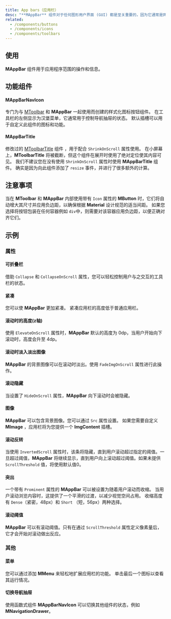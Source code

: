 ```yaml
---
title: App bars（应用栏）
desc: "**MAppBar** 组件对于任何图形用户界面 (GUI) 都是至关重要的，因为它通常是网站导航的主要来源。**MAppBar** 和 **MNavigationDrawer** 结合在一起为应用程序提供站点导航。"
related:
  - /components/buttons
  - /components/icons
  - /components/toolbars
---
```


## 使用

**MAppBar** 组件用于应用程序范围的操作和信息。

<app-bars-usage></app-bars-usage>

## 功能组件

#### MAppBarNavIcon

专门为与 [MToolbar](/components/toolbars) 和 **MAppBar** 一起使用而创建的样式化图标按钮组件。 在工具栏的左侧显示为汉堡菜单，它通常用于控制导航抽屉的状态。 默认插槽可以用于自定义此组件的图标和功能。

#### MAppBarTitle
修改过的 [MToolbarTitle](/components/toolbars) 组件 ，用于配合 `ShrinkOnScroll` 属性使用。 在小屏幕上，**MToolbarTitle**
将被截断，但这个组件在展开时使用了绝对定位使其内容可见。 我们不建议您在没有使用 `ShrinkOnScroll` 属性时使用 **MAppBarTitle** 组件。
确实是因为向此组件添加了 `resize` 事件，并进行了很多额外的计算。

## 注意事项

<!--alert:warning-->
当在 **MToolbar** 和 **MAppBar** 内部使用带有 `Icon` 属性的 **MButton** 时，它们将自动增大其尺寸并应用负边距，以确保根据 **Material** 设计规范的适当间距。
如果您选择将按钮包装在任何容器例如 `div`中，则需要对该容器应用负边距，以便正确对齐它们。
<!--/alert:warning-->

## 示例

### 属性

#### 可折叠栏

借助 `Collapse` 和 `CollapseOnScroll` 属性，您可以轻松控制用户与之交互的工具栏的状态。

<masa-example file="Examples.components.app_bars.CollapsibleBars"></masa-example>

#### 紧凑

您可以使 **MAppBar** 更加紧凑。 紧凑应用栏的高度低于普通应用栏。

<masa-example file="Examples.components.app_bars.Dense"></masa-example>

#### 滚动时的高度(z轴)

使用 `ElevateOnScroll` 属性时，**MAppBar** 默认的高度为 0dp，当用户开始向下滚动时，高度会升至 4dp。

<masa-example file="Examples.components.app_bars.ElevateOnScroll"></masa-example>

#### 滚动时淡入淡出图像

**MAppBar** 的背景图像可以在滚动时淡出。使用 `FadeImgOnScroll` 属性进行此操作。

<masa-example file="Examples.components.app_bars.FadeImageOnScroll"></masa-example>


#### 滚动隐藏

当设置了 `HideOnScroll` 属性，**MAppBar** 向下滚动时会被隐藏。

<masa-example file="Examples.components.app_bars.HiddenOnScroll"></masa-example>

#### 图像

**MAppBar** 可以包含背景图像。您可以通过 `Src` 属性设置。 如果您需要自定义 **MImage** ，应用栏将为您提供一个 **ImgContent** 插槽。

<masa-example file="Examples.components.app_bars.Images"></masa-example>

#### 滚动反转

当使用 `InvertedScroll` 属性时，该条将隐藏，直到用户滚动超过指定的阈值。一旦超过阈值，**MAppBar** 将继续显示，直到用户向上滚动超过阈值。如果未提供 `ScrollThreshold` 值，将使用默认值0。

<masa-example file="Examples.components.app_bars.CollapsibleBars"></masa-example>

#### 突出

一个带有 `Prominent` 属性的 **MAppBar** 可以被设置为随着用户滚动而收缩。 当用户滚动浏览内容时，这提供了一个平滑的过渡，以减少视觉空间占用。 收缩高度有 `Dense`（紧密，48px）和 `Short` （短，56px）两种选择。

<masa-example file="Examples.components.app_bars.Prominent"></masa-example>

#### 滚动阈值

**MAppBar** 可以有滚动阈值。只有在通过 `ScrollThreshold` 属性定义像素量后，它才会开始对滚动做出反应。

<masa-example file="Examples.components.app_bars.ScrollThreshold"></masa-example>

### 其他

#### 菜单

您可以通过添加 **MMenu** 来轻松地扩展应用栏的功能。 单击最后一个图标以查看其运行情况。

<masa-example file="Examples.components.app_bars.Menu"></masa-example>

#### 切换导航抽屉

使用函数式组件 **MAppBarNavIcon** 可以切换其他组件的状态，例如 **MNavigationDrawer**。

<masa-example file="Examples.components.app_bars.ToggleNavigationDrawers"></masa-example>